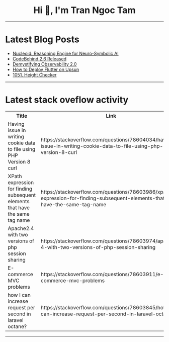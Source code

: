 <h1 align="center">Hi 👋, I'm Tran Ngoc Tam</h1>

---

# Latest Blog Posts 
<!-- BLOG-POST-LIST:START -->
- [Nucleoid: Reasoning Engine for Neuro-Symbolic AI](https://dev.to/nucleoid/nucleoid-reasoning-engine-for-neuro-symbolic-ai-14c5)
- [CodeBehind 2.6 Released](https://dev.to/elanatframework/codebehind-26-released-1dne)
- [Demystifying Observability 2.0](https://dev.to/avillela/demystifying-observability-20-3j18)
- [How to Deploy Flutter on Upsun](https://dev.to/upsun/how-to-deploy-flutter-on-upsun-3m1g)
- [1051. Height Checker](https://dev.to/mdarifulhaque/1051-height-checker-ai)
<!-- BLOG-POST-LIST:END -->

---

# Latest stack oveflow activity
<table>
  <tr><th>Title</th><th>Link</th></tr>
  <!-- STACKOVERFLOW:START --><tr><td>Having issue in writing cookie data to file using PHP Version 8 curl</td><td>https://stackoverflow.com/questions/78604034/having-issue-in-writing-cookie-data-to-file-using-php-version-8-curl</td></tr><tr><td>XPath expression for finding subsequent elements that have the same tag name</td><td>https://stackoverflow.com/questions/78603986/xpath-expression-for-finding-subsequent-elements-that-have-the-same-tag-name</td></tr><tr><td>Apache2.4 with two versions of php session sharing</td><td>https://stackoverflow.com/questions/78603974/apache2-4-with-two-versions-of-php-session-sharing</td></tr><tr><td>E-commerce MVC problems</td><td>https://stackoverflow.com/questions/78603911/e-commerce-mvc-problems</td></tr><tr><td>how I can increase request per second in laravel octane?</td><td>https://stackoverflow.com/questions/78603845/how-i-can-increase-request-per-second-in-laravel-octane</td></tr><!-- STACKOVERFLOW:END -->
</table>

---


